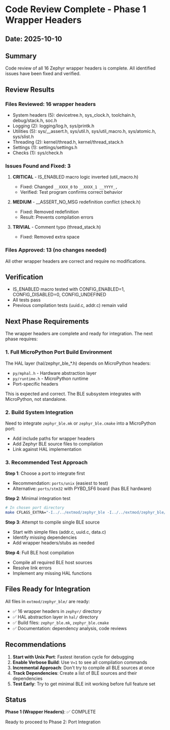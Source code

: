 # Code Review Complete - Phase 1 Wrapper Headers

## Date: 2025-10-10

## Summary

Code review of all 16 Zephyr wrapper headers is complete. All identified issues have been fixed and verified.

## Review Results

### Files Reviewed: 16 wrapper headers
- System headers (5): devicetree.h, sys_clock.h, toolchain.h, debug/stack.h, soc.h
- Logging (2): logging/log.h, sys/printk.h
- Utilities (5): sys/__assert.h, sys/util.h, sys/util_macro.h, sys/atomic.h, sys/slist.h
- Threading (2): kernel/thread.h, kernel/thread_stack.h
- Settings (1): settings/settings.h
- Checks (1): sys/check.h

### Issues Found and Fixed: 3

1. **CRITICAL** - IS_ENABLED macro logic inverted (util_macro.h)
   - Fixed: Changed `__XXXX_0` to `__XXXX_1 __YYYY_,`
   - Verified: Test program confirms correct behavior

2. **MEDIUM** - __ASSERT_NO_MSG redefinition conflict (check.h)
   - Fixed: Removed redefinition
   - Result: Prevents compilation errors

3. **TRIVIAL** - Comment typo (thread_stack.h)
   - Fixed: Removed extra space

### Files Approved: 13 (no changes needed)

All other wrapper headers are correct and require no modifications.

## Verification

- IS_ENABLED macro tested with CONFIG_ENABLED=1, CONFIG_DISABLED=0, CONFIG_UNDEFINED
- All tests pass
- Previous compilation tests (uuid.c, addr.c) remain valid

## Next Phase Requirements

The wrapper headers are complete and ready for integration. The next phase requires:

### 1. Full MicroPython Port Build Environment

The HAL layer (hal/zephyr_ble_*.h) depends on MicroPython headers:
- `py/mphal.h` - Hardware abstraction layer
- `py/runtime.h` - MicroPython runtime
- Port-specific headers

This is expected and correct. The BLE subsystem integrates with MicroPython, not standalone.

### 2. Build System Integration

Need to integrate `zephyr_ble.mk` or `zephyr_ble.cmake` into a MicroPython port:
- Add include paths for wrapper headers
- Add Zephyr BLE source files to compilation
- Link against HAL implementation

### 3. Recommended Test Approach

**Step 1**: Choose a port to integrate first
- Recommendation: `ports/unix` (easiest to test)
- Alternative: `ports/stm32` with PYBD_SF6 board (has BLE hardware)

**Step 2**: Minimal integration test
```bash
# In chosen port directory
make CFLAGS_EXTRA="-I../../extmod/zephyr_ble -I../../extmod/zephyr_ble/zephyr"
```

**Step 3**: Attempt to compile single BLE source
- Start with simple files (addr.c, uuid.c, data.c)
- Identify missing dependencies
- Add wrapper headers/stubs as needed

**Step 4**: Full BLE host compilation
- Compile all required BLE host sources
- Resolve link errors
- Implement any missing HAL functions

## Files Ready for Integration

All files in `extmod/zephyr_ble/` are ready:
- ✅ 16 wrapper headers in `zephyr/` directory
- ✅ HAL abstraction layer in `hal/` directory
- ✅ Build files: `zephyr_ble.mk`, `zephyr_ble.cmake`
- ✅ Documentation: dependency analysis, code reviews

## Recommendations

1. **Start with Unix Port**: Fastest iteration cycle for debugging
2. **Enable Verbose Build**: Use `V=1` to see all compilation commands
3. **Incremental Approach**: Don't try to compile all BLE sources at once
4. **Track Dependencies**: Create a list of BLE sources and their dependencies
5. **Test Early**: Try to get minimal BLE init working before full feature set

## Status

**Phase 1 (Wrapper Headers)**: ✅ COMPLETE

Ready to proceed to Phase 2: Port Integration
